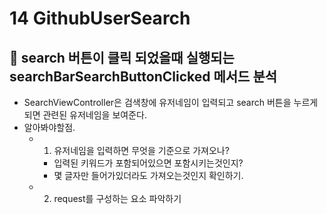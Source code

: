 # 14 GithubUserSearch

## 🍎 search 버튼이 클릭 되었을때 실행되는 searchBarSearchButtonClicked 메서드 분석
- SearchViewController은 검색창에 유저네임이 입력되고 search 버튼을 누르게 되면 관련된 유저네임을 보여준다.
- 알아봐야할점.
    - 1. 유저네임을 입력하면 무엇을 기준으로 가져오나?
        - 입력된 키워드가 포함되어있으면 포함시키는것인지?
        - 몇 글자만 들어가있더라도 가져오는것인지 확인하기.
    - 2. request를 구성하는 요소 파악하기
